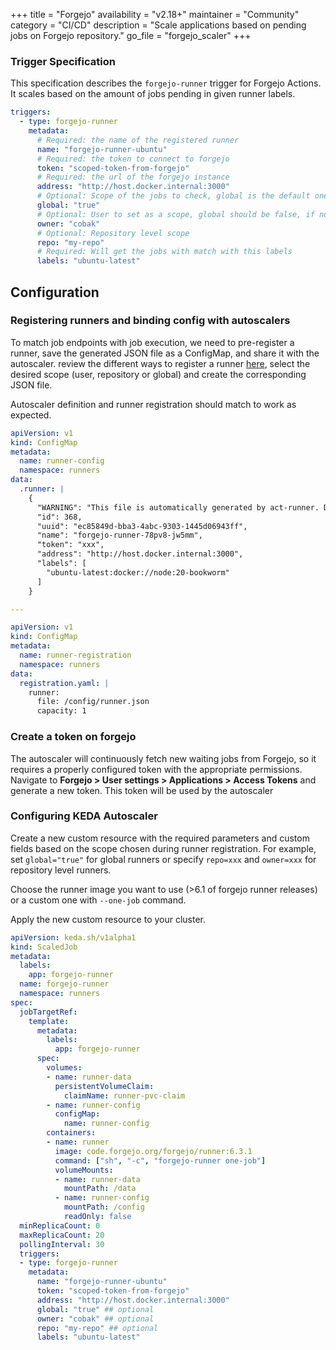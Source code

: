 +++
title = "Forgejo"
availability = "v2.18+"
maintainer = "Community"
category = "CI/CD"
description = "Scale applications based on pending jobs on Forgejo repository."
go_file = "forgejo_scaler"
+++

### Trigger Specification

This specification describes the `forgejo-runner` trigger for Forgejo Actions. It scales based on the amount of jobs pending in given runner labels.

```yaml
triggers:
  - type: forgejo-runner
    metadata:
      # Required: the name of the registered runner 
      name: "forgejo-runner-ubuntu"
      # Required: the token to connect to forgejo
      token: "scoped-token-from-forgejo"
      # Required: the url of the forgejo instance 
      address: "http://host.docker.internal:3000"
      # Optional: Scope of the jobs to check, global is the default one and will get all the jobs in the instance with the defined labels
      global: "true" 
      # Optional: User to set as a scope, global should be false, if no repo is set will get all the pending jobs for the user
      owner: "cobak"
      # Optional: Repository level scope
      repo: "my-repo"
      # Required: Will get the jobs with match with this labels
      labels: "ubuntu-latest"
```

## Configuration 

### Registering runners and binding config with autoscalers

To match job endpoints with job execution, we need to pre-register a runner, save the generated JSON file as a ConfigMap, and share it with the autoscaler. review the different ways to register a runner [here](https://forgejo.org/docs/latest/admin/runner-installation/#standard-registration), select the desired scope (user, repository or global) and create the corresponding JSON file. 

Autoscaler definition and runner registration should match to work as expected.

```yaml
apiVersion: v1
kind: ConfigMap
metadata:
  name: runner-config
  namespace: runners
data:
  .runner: |
    {
      "WARNING": "This file is automatically generated by act-runner. Do not edit it manually unless you know what you are doing. Removing this file will cause act runner to re-register as a new runner.",
      "id": 368,
      "uuid": "ec85849d-bba3-4abc-9303-1445d06943ff",
      "name": "forgejo-runner-78pv8-jw5mm",
      "token": "xxx",
      "address": "http://host.docker.internal:3000",
      "labels": [
        "ubuntu-latest:docker://node:20-bookworm"
      ]
    }

---

apiVersion: v1
kind: ConfigMap
metadata:
  name: runner-registration
  namespace: runners
data:
  registration.yaml: |
    runner:
      file: /config/runner.json
      capacity: 1
```

### Create a token on forgejo

The autoscaler will continuously fetch new waiting jobs from Forgejo, so it requires a properly configured token with the appropriate permissions. Navigate to **Forgejo > User settings > Applications > Access Tokens** and generate a new token. This token will be used by the autoscaler

### Configuring KEDA Autoscaler

Create a new custom resource with the required parameters and custom fields based on the scope chosen during runner registration. For example, set `global="true"` for global runners or specify `repo=xxx` and `owner=xxx` for repository level runners.

Choose the runner image you want to use (>6.1 of forgejo runner releases) or a custom one with `--one-job` command. 

Apply the new custom resource to your cluster.

```yaml
apiVersion: keda.sh/v1alpha1
kind: ScaledJob
metadata:
  labels:
    app: forgejo-runner
  name: forgejo-runner
  namespace: runners
spec:
  jobTargetRef:
    template:
      metadata:
        labels:
          app: forgejo-runner
      spec:
        volumes:
        - name: runner-data
          persistentVolumeClaim:
            claimName: runner-pvc-claim
        - name: runner-config
          configMap:
            name: runner-config
        containers:
        - name: runner
          image: code.forgejo.org/forgejo/runner:6.3.1
          command: ["sh", "-c", "forgejo-runner one-job"]
          volumeMounts:
          - name: runner-data
            mountPath: /data
          - name: runner-config
            mountPath: /config
            readOnly: false
  minReplicaCount: 0
  maxReplicaCount: 20
  pollingInterval: 30
  triggers:
  - type: forgejo-runner
    metadata:
      name: "forgejo-runner-ubuntu"
      token: "scoped-token-from-forgejo"
      address: "http://host.docker.internal:3000"
      global: "true" ## optional
      owner: "cobak" ## optional
      repo: "my-repo" ## optional
      labels: "ubuntu-latest"
```